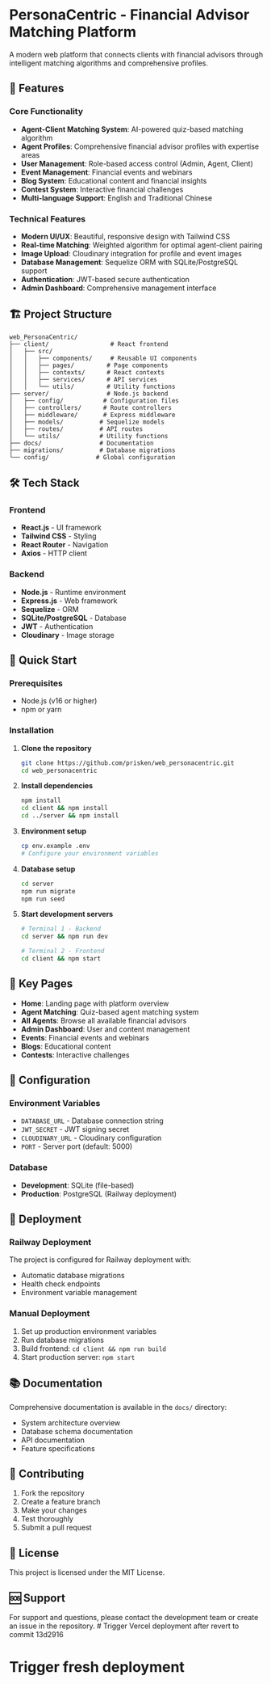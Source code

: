 # PersonaCentric - Financial Advisor Matching Platform

A modern web platform that connects clients with financial advisors through intelligent matching algorithms and comprehensive profiles.

## 🚀 Features

### Core Functionality
- **Agent-Client Matching System**: AI-powered quiz-based matching algorithm
- **Agent Profiles**: Comprehensive financial advisor profiles with expertise areas
- **User Management**: Role-based access control (Admin, Agent, Client)
- **Event Management**: Financial events and webinars
- **Blog System**: Educational content and financial insights
- **Contest System**: Interactive financial challenges
- **Multi-language Support**: English and Traditional Chinese

### Technical Features
- **Modern UI/UX**: Beautiful, responsive design with Tailwind CSS
- **Real-time Matching**: Weighted algorithm for optimal agent-client pairing
- **Image Upload**: Cloudinary integration for profile and event images
- **Database Management**: Sequelize ORM with SQLite/PostgreSQL support
- **Authentication**: JWT-based secure authentication
- **Admin Dashboard**: Comprehensive management interface

## 🏗️ Project Structure

```
web_PersonaCentric/
├── client/                 # React frontend
│   ├── src/
│   │   ├── components/     # Reusable UI components
│   │   ├── pages/         # Page components
│   │   ├── contexts/      # React contexts
│   │   ├── services/      # API services
│   │   └── utils/         # Utility functions
├── server/                # Node.js backend
│   ├── config/           # Configuration files
│   ├── controllers/      # Route controllers
│   ├── middleware/       # Express middleware
│   ├── models/          # Sequelize models
│   ├── routes/          # API routes
│   └── utils/           # Utility functions
├── docs/                # Documentation
├── migrations/          # Database migrations
└── config/             # Global configuration
```

## 🛠️ Tech Stack

### Frontend
- **React.js** - UI framework
- **Tailwind CSS** - Styling
- **React Router** - Navigation
- **Axios** - HTTP client

### Backend
- **Node.js** - Runtime environment
- **Express.js** - Web framework
- **Sequelize** - ORM
- **SQLite/PostgreSQL** - Database
- **JWT** - Authentication
- **Cloudinary** - Image storage

## 🚀 Quick Start

### Prerequisites
- Node.js (v16 or higher)
- npm or yarn

### Installation

1. **Clone the repository**
   ```bash
   git clone https://github.com/prisken/web_personacentric.git
   cd web_personacentric
   ```

2. **Install dependencies**
   ```bash
   npm install
   cd client && npm install
   cd ../server && npm install
   ```

3. **Environment setup**
   ```bash
   cp env.example .env
   # Configure your environment variables
   ```

4. **Database setup**
   ```bash
   cd server
   npm run migrate
   npm run seed
   ```

5. **Start development servers**
   ```bash
   # Terminal 1 - Backend
   cd server && npm run dev
   
   # Terminal 2 - Frontend
   cd client && npm start
   ```

## 📱 Key Pages

- **Home**: Landing page with platform overview
- **Agent Matching**: Quiz-based agent matching system
- **All Agents**: Browse all available financial advisors
- **Admin Dashboard**: User and content management
- **Events**: Financial events and webinars
- **Blogs**: Educational content
- **Contests**: Interactive challenges

## 🔧 Configuration

### Environment Variables
- `DATABASE_URL` - Database connection string
- `JWT_SECRET` - JWT signing secret
- `CLOUDINARY_URL` - Cloudinary configuration
- `PORT` - Server port (default: 5000)

### Database
- **Development**: SQLite (file-based)
- **Production**: PostgreSQL (Railway deployment)

## 🚀 Deployment

### Railway Deployment
The project is configured for Railway deployment with:
- Automatic database migrations
- Health check endpoints
- Environment variable management

### Manual Deployment
1. Set up production environment variables
2. Run database migrations
3. Build frontend: `cd client && npm run build`
4. Start production server: `npm start`

## 📚 Documentation

Comprehensive documentation is available in the `docs/` directory:
- System architecture overview
- Database schema documentation
- API documentation
- Feature specifications

## 🤝 Contributing

1. Fork the repository
2. Create a feature branch
3. Make your changes
4. Test thoroughly
5. Submit a pull request

## 📄 License

This project is licensed under the MIT License.

## 🆘 Support

For support and questions, please contact the development team or create an issue in the repository. # Trigger Vercel deployment after revert to commit 13d2916
# Trigger fresh deployment
